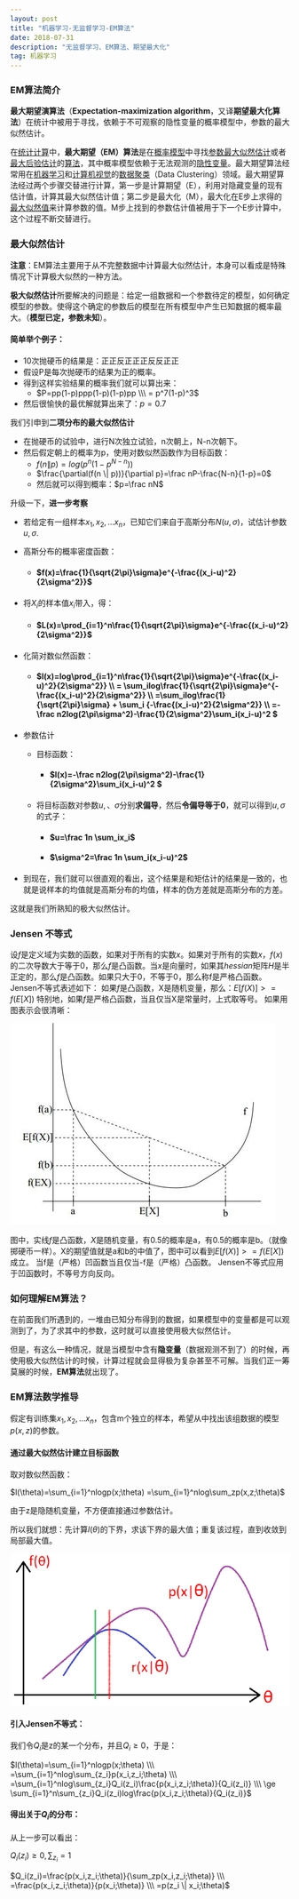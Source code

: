 ```yaml
---
layout: post
title: "机器学习-无监督学习-EM算法"
date: 2018-07-31
description: "无监督学习、EM算法、期望最大化"
tag: 机器学习 
---
```


### EM算法简介

**最大期望演算法**（**Expectation-maximization algorithm**，又译**期望最大化算法**）在统计中被用于寻找，依赖于不可观察的隐性变量的概率模型中，参数的最大似然估计。

在[统计](https://zh.wikipedia.org/wiki/%E7%BB%9F%E8%AE%A1)[计算](https://zh.wikipedia.org/wiki/%E8%AE%A1%E7%AE%97)中，**最大期望（EM）算法**是在[概率模型](https://zh.wikipedia.org/wiki/%E6%A6%82%E7%8E%87%E6%A8%A1%E5%9E%8B)中寻找[参数](https://zh.wikipedia.org/wiki/%E5%8F%82%E6%95%B0)[最大似然估计](https://zh.wikipedia.org/wiki/%E6%9C%80%E5%A4%A7%E4%BC%BC%E7%84%B6%E4%BC%B0%E8%AE%A1)或者[最大后验估计](https://zh.wikipedia.org/w/index.php?title=%E6%9C%80%E5%A4%A7%E5%90%8E%E9%AA%8C%E4%BC%B0%E8%AE%A1&action=edit&redlink=1)的[算法](https://zh.wikipedia.org/wiki/%E7%AE%97%E6%B3%95)，其中概率模型依赖于无法观测的[隐性变量](https://zh.wikipedia.org/w/index.php?title=%E9%9A%90%E6%80%A7%E5%8F%98%E9%87%8F&action=edit&redlink=1)。最大期望算法经常用在[机器学习](https://zh.wikipedia.org/wiki/%E6%9C%BA%E5%99%A8%E5%AD%A6%E4%B9%A0)和[计算机视觉](https://zh.wikipedia.org/wiki/%E8%AE%A1%E7%AE%97%E6%9C%BA%E8%A7%86%E8%A7%89)的[数据聚类](https://zh.wikipedia.org/wiki/%E6%95%B0%E6%8D%AE%E8%81%9A%E7%B1%BB)（Data Clustering）领域。最大期望算法经过两个步骤交替进行计算，第一步是计算期望（E），利用对隐藏变量的现有估计值，计算其最大似然估计值；第二步是最大化（M），最大化在E步上求得的[最大似然值](https://zh.wikipedia.org/wiki/%E6%9C%80%E5%A4%A7%E4%BC%BC%E7%84%B6%E4%BC%B0%E8%AE%A1)来计算参数的值。M步上找到的参数估计值被用于下一个E步计算中，这个过程不断交替进行。



### 最大似然估计

**注意**：EM算法主要用于从不完整数据中计算最大似然估计，本身可以看成是特殊情况下计算极大似然的一种方法。 

**极大似然估计**所要解决的问题是：给定一组数据和一个参数待定的模型，如何确定模型的参数。使得这个确定的参数后的模型在所有模型中产生已知数据的概率最大。（**模型已定，参数未知**）。



#### **简单举个例子**：

- 10次抛硬币的结果是：正正反正正正反反正正
- 假设P是每次抛硬币的结果为正的概率。
- 得到这样实验结果的概率我们就可以算出来：
  - $P=pp(1-p)ppp(1-p)(1-p)pp \\\ = p^7(1-p)^3$
- 然后很愉快的最优解就算出来了：$p=0.7$

我们引申到**二项分布的最大似然估计**

- 在抛硬币的试验中，进行N次独立试验，n次朝上，N-n次朝下。
- 然后假定朝上的概率为p，使用对数似然函数作为目标函数：
  - $f(n \| p)=log(p^n(1-p^{N-n}))$
  - $\frac{\partial(f(n \| p))}{\partial p}=\frac nP-\frac{N-n}{1-p}=0$
  - 然后就可以得到概率：$p=\frac nN$

升级一下，**进一步考察**

- 若给定有一组样本$x_1,x_2,...x_n$，已知它们来自于高斯分布$N(u,\sigma)$，试估计参数$u, \sigma$.

- 高斯分布的概率密度函数：

  - #### $f(x)=\frac{1}{\sqrt{2\pi}\sigma}e^{-\frac{(x_i-u)^2}{2\sigma^2}}$

- 将$X_i$的样本值$x_i$带入，得：

  - #### $L(x)=\prod_{i=1}^n\frac{1}{\sqrt{2\pi}\sigma}e^{-\frac{(x_i-u)^2}{2\sigma^2}}$

- 化简对数似然函数：

  - #### $l(x)=log\prod_{i=1}^n\frac{1}{\sqrt{2\pi}\sigma}e^{-\frac{(x_i-u)^2}{2\sigma^2}} \\\ = \sum_ilog\frac{1}{\sqrt{2\pi}\sigma}e^{-\frac{(x_i-u)^2}{2\sigma^2}} \\\ =\sum_ilog\frac{1}{\sqrt{2\pi}\sigma} + \sum_i {-\frac{(x_i-u)^2}{2\sigma^2}} \\\ =-\frac n2log(2\pi\sigma^2)-\frac{1}{2\sigma^2}\sum_i(x_i-u)^2 $

- 参数估计

  - 目标函数：

    - #### $l(x)=-\frac n2log(2\pi\sigma^2)-\frac{1}{2\sigma^2}\sum_i(x_i-u)^2 $

  - 将目标函数对参数$u,、\sigma$分别**求偏导**，然后**令偏导等于0**，就可以得到$u,\sigma$的式子：

    - #### $u=\frac 1n \sum_ix_i$

    - #### $\sigma^2=\frac 1n \sum_i(x_i-u)^2$

- 到现在，我们就可以很直观的看出，这个结果是和矩估计的结果是一致的，也就是说样本的均值就是高斯分布的均值，样本的伪方差就是高斯分布的方差。

这就是我们所熟知的极大似然估计。



### Jensen 不等式

设$f$是定义域为实数的函数，如果对于所有的实数$x$。如果对于所有的实数$x$，$f(x)$的二次导数大于等于0，那么$f$是凸函数。当$x$是向量时，如果其$hessian$矩阵$H$是半正定的，那么$f$是凸函数。如果只大于0，不等于0，那么称f是严格凸函数。
 Jensen不等式表述如下：
 如果$f$是凸函数，X是随机变量，那么：$E[f(X)]>=f(E[X])$
 特别地，如果$f$是严格凸函数，当且仅当X是常量时，上式取等号。
 如果用图表示会很清晰：

![images](/images/ml/38.png)

图中，实线$f$是凸函数，$X$是随机变量，有0.5的概率是a，有0.5的概率是b。（就像掷硬币一样）。X的期望值就是a和b的中值了，图中可以看到$E[f(X)]>=f(E[X])$成立。
 当f是（严格）凹函数当且仅当-f是（严格）凸函数。
 Jensen不等式应用于凹函数时，不等号方向反向。



### 如何理解EM算法？

在前面我们所遇到的，一堆由已知分布得到的数据，如果模型中的变量都是可以观测到了，为了求其中的参数，这时就可以直接使用极大似然估计。

但是，有这么一种情况，就是当模型中含有**隐变量**（数据观测不到了）的时候，再使用极大似然估计的时候，计算过程就会显得极为复杂甚至不可解。当我们正一筹莫展的时候，**EM算法**就出现了。



### EM算法数学推导

假定有训练集$x_1,x_2,...x_n$，包含m个独立的样本，希望从中找出该组数据的模型$p(x,z)$的参数。

#### 通过最大似然估计建立目标函数

取对数似然函数：

$l(\theta)=\sum_{i=1}^nlogp(x;\theta)  =\sum_{i=1}^nlog\sum_zp(x,z;\theta)$

由于z是隐随机变量，不方便直接通过参数估计。

所以我们就想：先计算$l(\theta)$的下界，求该下界的最大值；重复该过程，直到收敛到局部最大值。

![images](/images/ml/39.png)

#### 引入Jensen不等式：

我们令$Q_i$是z的某一个分布，并且$Q_i\ge 0$，于是：

$l(\theta)=\sum_{i=1}^nlogp(x;\theta)  \\\ =\sum_{i=1}^nlog\sum_{z_i}p(x_i,z_i;\theta) \\\ =\sum_{i=1}^nlog\sum_{z_i}Q_i(z_i)\frac{p(x_i,z_i;\theta)}{Q_i(z_i)} \\\ \ge \sum_{i=1}^n\sum_{z_i}Q_i(z_i)log\frac{p(x_i,z_i;\theta)}{Q_i(z_i)}$

#### 得出关于$Q_i$的分布：

从上一步可以看出：

$Q_i(z_i) \ge0, \sum_{z_i}=1$

$Q_i(z_i)=\frac{p(x_i,z_i;\theta)}{\sum_zp(x_i,z_i;\theta)} \\\ =\frac{p(x_i,z_i;\theta)}{p(x_i;\theta)} \\\ =p(z_i  \| x_i;\theta)$



